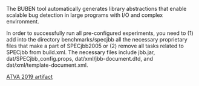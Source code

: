 The BUBEN tool automatically generates library abstractions that enable scalable bug detection in large programs with I/O and complex environment.

In order to successfully run all pre-configured experiments, you need to (1) add into the directory benchmarks/specjbb all the necessary proprietary files that make a part of SPECjbb2005 or (2) remove all tasks related to SPECjbb from build.xml.
The necessary files include jbb.jar, dat/SPECjbb_config.props, dat/xml/jbb-document.dtd, and dat/xml/template-document.xml.

[ATVA 2019 artifact](https://github.com/d3sformal/buben/blob/master/packages/buben-atva19.zip)

